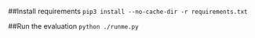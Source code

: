 ##Install requirements
```pip3 install --no-cache-dir -r requirements.txt```

##Run the evaluation
```python ./runme.py```